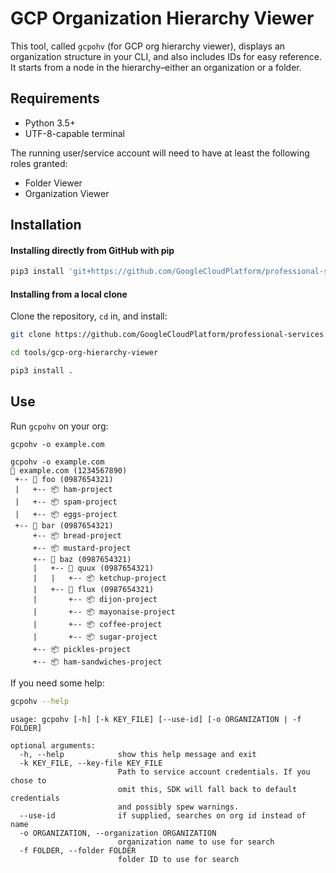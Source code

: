 # GCP Organization Hierarchy Viewer

This tool, called `gcpohv` (for GCP org hierarchy viewer), displays an organization structure in your CLI, and also includes IDs for easy reference.  It starts from a node in the hierarchy–either an organization or a folder.

## Requirements

* Python 3.5+
* UTF-8-capable terminal

The running user/service account will need to have at least the following roles granted:

* Folder Viewer
* Organization Viewer

## Installation

#### Installing directly from GitHub with pip

```bash
pip3 install 'git+https://github.com/GoogleCloudPlatform/professional-services.git#egg=gcp-org-hierarchy-viewer&subdirectory=tools/gcp-org-hierarchy-viewer'
```

#### Installing from a local clone

Clone the repository, `cd` in, and install:

```bash
git clone https://github.com/GoogleCloudPlatform/professional-services.git
```

```bash
cd tools/gcp-org-hierarchy-viewer
```

```bash
pip3 install .
```

## Use

Run `gcpohv` on your org:

```text
gcpohv -o example.com
```

```text
gcpohv -o example.com
🏢 example.com (1234567890)
 +-- 📁 foo (0987654321)
 |   +-- 📦 ham-project
 |   +-- 📦 spam-project
 |   +-- 📦 eggs-project
 +-- 📁 bar (0987654321)
     +-- 📦 bread-project
     +-- 📦 mustard-project
     +-- 📁 baz (0987654321)
     |   +-- 📁 quux (0987654321)
     |   |   +-- 📦 ketchup-project
     |   +-- 📁 flux (0987654321)
     |       +-- 📦 dijon-project
     |       +-- 📦 mayonaise-project
     |       +-- 📦 coffee-project
     |       +-- 📦 sugar-project
     +-- 📦 pickles-project
     +-- 📦 ham-sandwiches-project
```

If you need some help:

```bash
gcpohv --help
```

```text
usage: gcpohv [-h] [-k KEY_FILE] [--use-id] [-o ORGANIZATION | -f FOLDER]

optional arguments:
  -h, --help            show this help message and exit
  -k KEY_FILE, --key-file KEY_FILE
                        Path to service account credentials. If you chose to
                        omit this, SDK will fall back to default credentials
                        and possibly spew warnings.
  --use-id              if supplied, searches on org id instead of name
  -o ORGANIZATION, --organization ORGANIZATION
                        organization name to use for search
  -f FOLDER, --folder FOLDER
                        folder ID to use for search
```
